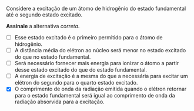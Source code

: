 Considere a excitação de um átomo de hidrogênio do estado fundamental até o segundo estado excitado.

**Assinale** a alternativa *correta*.

- [ ] Esse estado excitado é o primeiro permitido para o átomo de hidrogênio.   
- [ ] A distância média do elétron ao núcleo será menor no estado excitado do que no estado fundamental.   
- [ ] Será necessário fornecer mais energia para ionizar o átomo a partir desse estado excitado do que do estado fundamental.
- [ ] A energia de excitação é a mesma do que a necessária para excitar um elétron do segundo para o quarto estado excitado.   
- [x] O comprimento de onda da radiação emitida quando o elétron retornar para o estado fundamental será igual ao comprimento de onda da radiação absorvida para a excitação.
